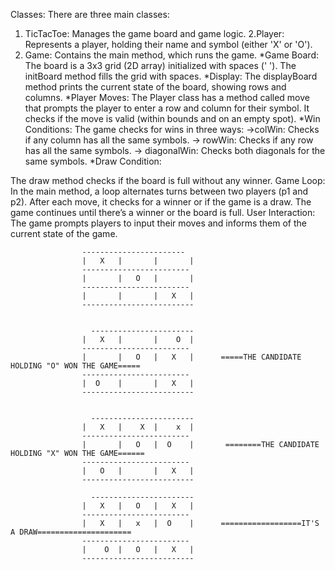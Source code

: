 Classes: There are three main classes:

1. TicTacToe: Manages the game board and game logic.
2.Player: Represents a player, holding their name and symbol (either 'X' or 'O').
3. Game: Contains the main method, which runs the game.
*Game Board:
The board is a 3x3 grid (2D array) initialized with spaces (' ').
The initBoard method fills the grid with spaces.
*Display:
The displayBoard method prints the current state of the board, showing rows and columns.
*Player Moves:
The Player class has a method called move that prompts the player to enter a row and column for their symbol. It checks if the move is valid (within bounds and on an empty spot).
*Win Conditions:
The game checks for wins in three ways:
    ->colWin: Checks if any column has all the same symbols.
   -> rowWin: Checks if any row has all the same symbols.
   -> diagonalWin: Checks both diagonals for the same symbols.
*Draw Condition:

The draw method checks if the board is full without any winner.
Game Loop:
In the main method, a loop alternates turns between two players (p1 and p2).
After each move, it checks for a winner or if the game is a draw.
The game continues until there’s a winner or the board is full.
User Interaction:
The game prompts players to input their moves and informs them of the current state of the game.


                    -----------------------
                    |   X   |       |       |
                    ------------------------
                    |       |   O   |       |
                    ------------------------
                    |       |       |   X   |
                    -------------------------


                      -----------------------
                    |   X   |       |    O  |
                    ------------------------
                    |       |   O   |   X   |      =====THE CANDIDATE HOLDING "O" WON THE GAME=====
                    ------------------------
                    |  O    |       |   X   |
                    -------------------------


                      -----------------------
                    |   X   |    X  |    x  |
                    ------------------------
                    |       |   O   |  O    |       ========THE CANDIDATE HOLDING "X" WON THE GAME======
                    ------------------------
                    |   O   |       |   X   |
                    -------------------------

                      -----------------------
                    |   X   |   O   |   X   |
                    ------------------------
                    |   X   |   x   |  O    |      ==================IT'S A DRAW=====================
                    ------------------------
                    |    O  |   O   |   X   |
                    -------------------------
